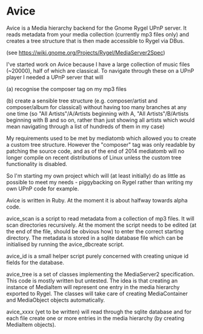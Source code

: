 Avice
=====

Avice is a Media hierarchy backend for the Gnome Rygel UPnP server.  It reads metadata from your media collection (currently mp3 files only) and creates a tree structure that is then made accessible to Rygel via DBus.

(see https://wiki.gnome.org/Projects/Rygel/MediaServer2Spec)

I've started work on Avice because I have a large collection of music files (~20000), half of which are classical.  To navigate through these on a UPnP player I needed a UPnP server that will

(a) recognise the composer tag on my mp3 files

(b) create a sensible tree structure (e.g. composer/artist and composer/album for classical) without having too many branches at any one time (so "All Artists"/A/Artists beginning with A, "All Artists"/B/Artists beginning with B and so on, rather than just showing all artists which would mean navigating through a list of hundreds of them in my case)

My requirements used to be met by mediatomb which allowed you to create a custom tree structure.  However the "composer" tag was only readable by patching the source code, and as of the end of 2014 mediatomb will no longer compile on recent distributions of Linux unless the custom tree functionality is disabled.  

So I'm starting my own project which will (at least initially) do as little as possible to meet my needs - piggybacking on Rygel rather than writing my own UPnP code for example.  

Avice is written in Ruby.  At the moment it is about halfway towards alpha code.

avice_scan is a script to read metadata from a collection of mp3 files. It will scan directories recursively.  At the moment the script needs to be edited (at the end of the file, should be obvious how) to enter the correct starting directory.  The metadata is stored in a sqlite database file which can be initialised by running the avice_dbcreate script.

avice_id is a small helper script purely concerned with creating unique id fields for the database.

avice_tree is a set of classes implementing the MediaServer2 specification.  This code is mostly written but untested.  The idea is that creating an instance of MediaItem will represent one entry in the media hierarchy exported to Rygel.  The classes will take care of creating MediaContainer and MediaObject objects automatically.

avice_xxxx (yet to be written) will read through the sqlite database and for each file create one or more entries in the media hierarchy (by creating MediaItem objects).
